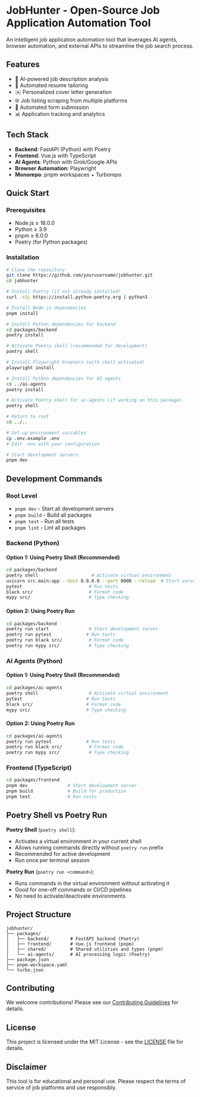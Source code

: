# JobHunter - Open-Source Job Application Automation Tool

An intelligent job application automation tool that leverages AI agents, browser automation, and external APIs to streamline the job search process.

## Features

- 🤖 AI-powered job description analysis
- 📝 Automated resume tailoring
- ✉️ Personalized cover letter generation
- 🌐 Job listing scraping from multiple platforms
- 🚀 Automated form submission
- 📊 Application tracking and analytics

## Tech Stack

- **Backend**: FastAPI (Python) with Poetry
- **Frontend**: Vue.js with TypeScript
- **AI Agents**: Python with Grok/Google APIs
- **Browser Automation**: Playwright
- **Monorepo**: pnpm workspaces + Turborepo

## Quick Start

### Prerequisites

- Node.js ≥ 18.0.0
- Python ≥ 3.9
- pnpm ≥ 8.0.0
- Poetry (for Python packages)

### Installation

```bash
# Clone the repository
git clone https://github.com/yourusername/jobhunter.git
cd jobhunter

# Install Poetry (if not already installed)
curl -sSL https://install.python-poetry.org | python3 -

# Install Node.js dependencies
pnpm install

# Install Python dependencies for backend
cd packages/backend
poetry install

# Activate Poetry shell (recommended for development)
poetry shell

# Install Playwright browsers (with shell activated)
playwright install

# Install Python dependencies for AI agents
cd ../ai-agents
poetry install

# Activate Poetry shell for ai-agents (if working on this package)
poetry shell

# Return to root
cd ../..

# Set up environment variables
cp .env.example .env
# Edit .env with your configuration

# Start development servers
pnpm dev
```

## Development Commands

### Root Level
- `pnpm dev` - Start all development servers
- `pnpm build` - Build all packages
- `pnpm test` - Run all tests
- `pnpm lint` - Lint all packages

### Backend (Python)

#### Option 1: Using Poetry Shell (Recommended)
```bash
cd packages/backend
poetry shell                    # Activate virtual environment
uvicorn src.main:app --host 0.0.0.0 --port 8000 --reload  # Start server
pytest                         # Run tests
black src/                     # Format code
mypy src/                      # Type checking
```

#### Option 2: Using Poetry Run
```bash
cd packages/backend
poetry run start               # Start development server
poetry run pytest             # Run tests
poetry run black src/          # Format code
poetry run mypy src/           # Type checking
```

### AI Agents (Python)

#### Option 1: Using Poetry Shell (Recommended)
```bash
cd packages/ai-agents
poetry shell                   # Activate virtual environment
pytest                        # Run tests
black src/                    # Format code
mypy src/                     # Type checking
```

#### Option 2: Using Poetry Run
```bash
cd packages/ai-agents
poetry run pytest             # Run tests
poetry run black src/          # Format code
poetry run mypy src/           # Type checking
```

### Frontend (TypeScript)
```bash
cd packages/frontend
pnpm dev               # Start development server
pnpm build             # Build for production
pnpm test              # Run tests
```

## Poetry Shell vs Poetry Run

**Poetry Shell** (`poetry shell`):
- Activates a virtual environment in your current shell
- Allows running commands directly without `poetry run` prefix
- Recommended for active development
- Run once per terminal session

**Poetry Run** (`poetry run <command>`):
- Runs commands in the virtual environment without activating it
- Good for one-off commands or CI/CD pipelines
- No need to activate/deactivate environments

## Project Structure

```
jobhunter/
├── packages/
│   ├── backend/        # FastAPI backend (Poetry)
│   ├── frontend/       # Vue.js frontend (pnpm)
│   ├── shared/         # Shared utilities and types (pnpm)
│   └── ai-agents/      # AI processing logic (Poetry)
├── package.json
├── pnpm-workspace.yaml
└── turbo.json
```

## Contributing

We welcome contributions! Please see our [Contributing Guidelines](CONTRIBUTING.md) for details.

## License

This project is licensed under the MIT License - see the [LICENSE](LICENSE) file for details.

## Disclaimer

This tool is for educational and personal use. Please respect the terms of service of job platforms and use responsibly.